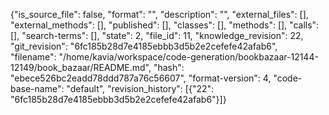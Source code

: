 {"is_source_file": false, "format": "", "description": "", "external_files": [], "external_methods": [], "published": [], "classes": [], "methods": [], "calls": [], "search-terms": [], "state": 2, "file_id": 11, "knowledge_revision": 22, "git_revision": "6fc185b28d7e4185ebbb3d5b2e2cefefe42afab6", "filename": "/home/kavia/workspace/code-generation/bookbazaar-12144-12149/book_bazaar/README.md", "hash": "ebece526bc2eadd78ddd787a76c56607", "format-version": 4, "code-base-name": "default", "revision_history": [{"22": "6fc185b28d7e4185ebbb3d5b2e2cefefe42afab6"}]}